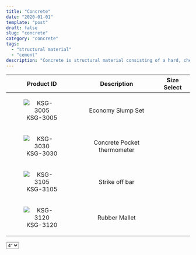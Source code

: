 ```yaml
---
title: "Concrete"
date: "2020-01-01"
template: "post"
draft: false
slug: "concrete"
category: "concrete"
tags:
  - "structural material"
  - "cement"
description: "Concrete is structural material consisting of a hard, chemically inert particulate substance, known as aggregate bonded together by cement and water."
---
```


|    Product ID     |      Description   |   Size Select   |
|:-----------------:|:------------------:|:--------:|
| <figure style="width: 100px"><img src="/media/concrete/ksg-3005.jpg" alt="KSG-3005"><figcaption>KSG-3005</figure> |  Economy Slump Set |
| <figure style="width: 100px"><img src="/media/concrete/ksg-3030.jpg" alt="KSG-3030"><figcaption>KSG-3030</figure> |  Concrete Pocket thermometer |
| <figure style="width: 100px"><img src="/media/concrete/ksg-3105.jpg" alt="KSG-3105"><figcaption>KSG-3105</figure> |  Strike off bar |
| <figure style="width: 100px"><img src="/media/concrete/ksg-3120.jpg" alt="KSG-3120"><figcaption>KSG-3120</figure> |  Rubber Mallet |


<select name="Size">
  <option value="solid-proctor-mold-4">4"</option>
  <option value="solid-proctor-mold-6">6"</option>
</select>